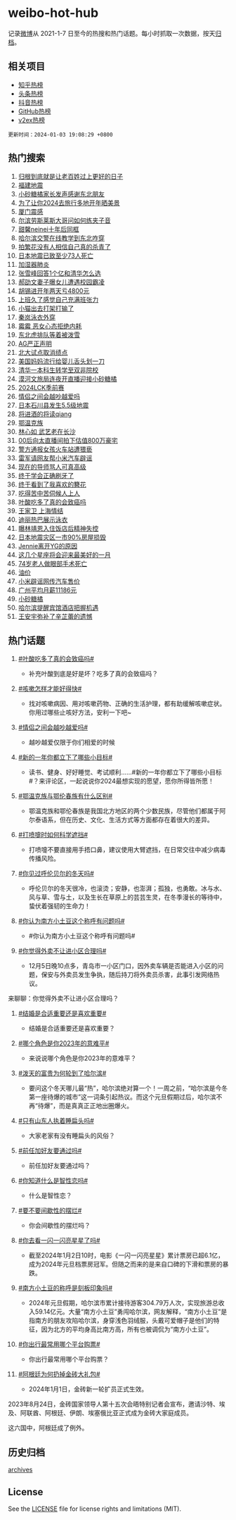 # weibo-hot-hub

记录[微博](https://www.weibo.com)从 2021-1-7 日至今的热搜和热门话题。每小时抓取一次数据，按天[归档](archives)。

## 相关项目

- [知乎热榜](https://github.com/lonnyzhang423/zhihu-hot-hub)
- [头条热榜](https://github.com/lonnyzhang423/toutiao-hot-hub)
- [抖音热榜](https://github.com/lonnyzhang423/douyin-hot-hub)
- [GitHub热榜](https://github.com/lonnyzhang423/github-hot-hub)
- [v2ex热榜](https://github.com/lonnyzhang423/v2ex-hot-hub)


`更新时间：2024-01-03 19:08:29 +0800`

## 热门搜索

1. [归根到底就是让老百姓过上更好的日子](https://m.weibo.cn/search?containerid=100103type%3D1%26t%3D10%26q%3D%23%E5%BD%92%E6%A0%B9%E5%88%B0%E5%BA%95%E5%B0%B1%E6%98%AF%E8%AE%A9%E8%80%81%E7%99%BE%E5%A7%93%E8%BF%87%E4%B8%8A%E6%9B%B4%E5%A5%BD%E7%9A%84%E6%97%A5%E5%AD%90%23&stream_entry_id=51&isnewpage=1&extparam=seat%3D1%26dgr%3D0%26c_type%3D51%26q%3D%2523%25E5%25BD%2592%25E6%25A0%25B9%25E5%2588%25B0%25E5%25BA%2595%25E5%25B0%25B1%25E6%2598%25AF%25E8%25AE%25A9%25E8%2580%2581%25E7%2599%25BE%25E5%25A7%2593%25E8%25BF%2587%25E4%25B8%258A%25E6%259B%25B4%25E5%25A5%25BD%25E7%259A%2584%25E6%2597%25A5%25E5%25AD%2590%2523%26cate%3D10103%26stream_entry_id%3D51%26pos%3D0%26filter_type%3Drealtimehot%26display_time%3D1704280108%26pre_seqid%3D17042801081030704353)
1. [福建地震](https://m.weibo.cn/search?containerid=100103type%3D1%26t%3D10%26q%3D%E7%A6%8F%E5%BB%BA%E5%9C%B0%E9%9C%87&stream_entry_id=31&isnewpage=1&extparam=seat%3D1%26filter_type%3Drealtimehot%26band_rank%3D1%26lcate%3D5001%26dgr%3D0%26c_type%3D31%26flag%3D1%26pos%3D0%26cate%3D5001%26stream_entry_id%3D31%26realpos%3D1%26q%3D%25E7%25A6%258F%25E5%25BB%25BA%25E5%259C%25B0%25E9%259C%2587%26display_time%3D1704280108%26pre_seqid%3D17042801081030704353)
1. [小砂糖橘家长发声感谢东北朋友](https://m.weibo.cn/search?containerid=100103type%3D1%26t%3D10%26q%3D%23%E5%B0%8F%E7%A0%82%E7%B3%96%E6%A9%98%E5%AE%B6%E9%95%BF%E5%8F%91%E5%A3%B0%E6%84%9F%E8%B0%A2%E4%B8%9C%E5%8C%97%E6%9C%8B%E5%8F%8B%23&stream_entry_id=31&isnewpage=1&extparam=seat%3D1%26filter_type%3Drealtimehot%26band_rank%3D2%26lcate%3D5001%26dgr%3D0%26c_type%3D31%26flag%3D32768%26pos%3D1%26cate%3D5001%26stream_entry_id%3D31%26realpos%3D2%26q%3D%2523%25E5%25B0%258F%25E7%25A0%2582%25E7%25B3%2596%25E6%25A9%2598%25E5%25AE%25B6%25E9%2595%25BF%25E5%258F%2591%25E5%25A3%25B0%25E6%2584%259F%25E8%25B0%25A2%25E4%25B8%259C%25E5%258C%2597%25E6%259C%258B%25E5%258F%258B%2523%26display_time%3D1704280108%26pre_seqid%3D17042801081030704353)
1. [为了让你2024去旅行多地开年晒美景](https://m.weibo.cn/search?containerid=100103type%3D1%26t%3D10%26q%3D%23%E4%B8%BA%E4%BA%86%E8%AE%A9%E4%BD%A02024%E5%8E%BB%E6%97%85%E8%A1%8C%E5%A4%9A%E5%9C%B0%E5%BC%80%E5%B9%B4%E6%99%92%E7%BE%8E%E6%99%AF%23&stream_entry_id=31&isnewpage=1&extparam=seat%3D1%26filter_type%3Drealtimehot%26band_rank%3D3%26lcate%3D5001%26dgr%3D0%26c_type%3D31%26flag%3D0%26pos%3D2%26cate%3D5001%26stream_entry_id%3D31%26realpos%3D3%26q%3D%2523%25E4%25B8%25BA%25E4%25BA%2586%25E8%25AE%25A9%25E4%25BD%25A02024%25E5%258E%25BB%25E6%2597%2585%25E8%25A1%258C%25E5%25A4%259A%25E5%259C%25B0%25E5%25BC%2580%25E5%25B9%25B4%25E6%2599%2592%25E7%25BE%258E%25E6%2599%25AF%2523%26display_time%3D1704280108%26pre_seqid%3D17042801081030704353)
1. [厦门震感](https://m.weibo.cn/search?containerid=100103type%3D1%26t%3D10%26q%3D%23%E5%8E%A6%E9%97%A8%E9%9C%87%E6%84%9F%23&stream_entry_id=31&isnewpage=1&extparam=seat%3D1%26filter_type%3Drealtimehot%26band_rank%3D4%26lcate%3D5001%26dgr%3D0%26c_type%3D31%26flag%3D1%26pos%3D3%26cate%3D5001%26stream_entry_id%3D31%26realpos%3D4%26q%3D%2523%25E5%258E%25A6%25E9%2597%25A8%25E9%259C%2587%25E6%2584%259F%2523%26display_time%3D1704280108%26pre_seqid%3D17042801081030704353)
1. [尔滨劳斯莱斯大哥问如何练夹子音](https://m.weibo.cn/search?containerid=100103type%3D1%26t%3D10%26q%3D%23%E5%B0%94%E6%BB%A8%E5%8A%B3%E6%96%AF%E8%8E%B1%E6%96%AF%E5%A4%A7%E5%93%A5%E9%97%AE%E5%A6%82%E4%BD%95%E7%BB%83%E5%A4%B9%E5%AD%90%E9%9F%B3%23&stream_entry_id=31&isnewpage=1&extparam=seat%3D1%26filter_type%3Drealtimehot%26band_rank%3D5%26lcate%3D5001%26dgr%3D0%26c_type%3D31%26flag%3D32768%26pos%3D4%26cate%3D5001%26stream_entry_id%3D31%26realpos%3D5%26q%3D%2523%25E5%25B0%2594%25E6%25BB%25A8%25E5%258A%25B3%25E6%2596%25AF%25E8%258E%25B1%25E6%2596%25AF%25E5%25A4%25A7%25E5%2593%25A5%25E9%2597%25AE%25E5%25A6%2582%25E4%25BD%2595%25E7%25BB%2583%25E5%25A4%25B9%25E5%25AD%2590%25E9%259F%25B3%2523%26display_time%3D1704280108%26pre_seqid%3D17042801081030704353)
1. [甜馨neinei十年后同框](https://m.weibo.cn/search?containerid=100103type%3D1%26t%3D10%26q%3D%23%E7%94%9C%E9%A6%A8neinei%E5%8D%81%E5%B9%B4%E5%90%8E%E5%90%8C%E6%A1%86%23&stream_entry_id=31&isnewpage=1&extparam=seat%3D1%26filter_type%3Drealtimehot%26band_rank%3D6%26lcate%3D5001%26dgr%3D0%26c_type%3D31%26flag%3D2%26pos%3D5%26cate%3D5001%26stream_entry_id%3D31%26realpos%3D6%26q%3D%2523%25E7%2594%259C%25E9%25A6%25A8neinei%25E5%258D%2581%25E5%25B9%25B4%25E5%2590%258E%25E5%2590%258C%25E6%25A1%2586%2523%26display_time%3D1704280108%26pre_seqid%3D17042801081030704353)
1. [哈尔滨交警在线教学到东北咋穿](https://m.weibo.cn/search?containerid=100103type%3D1%26t%3D10%26q%3D%23%E5%93%88%E5%B0%94%E6%BB%A8%E4%BA%A4%E8%AD%A6%E5%9C%A8%E7%BA%BF%E6%95%99%E5%AD%A6%E5%88%B0%E4%B8%9C%E5%8C%97%E5%92%8B%E7%A9%BF%23&stream_entry_id=31&isnewpage=1&extparam=seat%3D1%26filter_type%3Drealtimehot%26band_rank%3D7%26lcate%3D5001%26dgr%3D0%26c_type%3D31%26flag%3D32768%26pos%3D6%26cate%3D5001%26stream_entry_id%3D31%26realpos%3D7%26q%3D%2523%25E5%2593%2588%25E5%25B0%2594%25E6%25BB%25A8%25E4%25BA%25A4%25E8%25AD%25A6%25E5%259C%25A8%25E7%25BA%25BF%25E6%2595%2599%25E5%25AD%25A6%25E5%2588%25B0%25E4%25B8%259C%25E5%258C%2597%25E5%2592%258B%25E7%25A9%25BF%2523%26display_time%3D1704280108%26pre_seqid%3D17042801081030704353)
1. [拍繁花没有人相信自己真的杀青了](https://m.weibo.cn/search?containerid=100103type%3D1%26t%3D10%26q%3D%E6%8B%8D%E7%B9%81%E8%8A%B1%E6%B2%A1%E6%9C%89%E4%BA%BA%E7%9B%B8%E4%BF%A1%E8%87%AA%E5%B7%B1%E7%9C%9F%E7%9A%84%E6%9D%80%E9%9D%92%E4%BA%86&stream_entry_id=31&isnewpage=1&extparam=seat%3D1%26filter_type%3Drealtimehot%26band_rank%3D8%26lcate%3D5001%26dgr%3D0%26c_type%3D31%26flag%3D0%26pos%3D7%26cate%3D5001%26stream_entry_id%3D31%26realpos%3D8%26q%3D%25E6%258B%258D%25E7%25B9%2581%25E8%258A%25B1%25E6%25B2%25A1%25E6%259C%2589%25E4%25BA%25BA%25E7%259B%25B8%25E4%25BF%25A1%25E8%2587%25AA%25E5%25B7%25B1%25E7%259C%259F%25E7%259A%2584%25E6%259D%2580%25E9%259D%2592%25E4%25BA%2586%26display_time%3D1704280108%26pre_seqid%3D17042801081030704353)
1. [日本地震已致至少73人死亡](https://m.weibo.cn/search?containerid=100103type%3D1%26t%3D10%26q%3D%23%E6%97%A5%E6%9C%AC%E5%9C%B0%E9%9C%87%E5%B7%B2%E8%87%B4%E8%87%B3%E5%B0%9173%E4%BA%BA%E6%AD%BB%E4%BA%A1%23&stream_entry_id=31&isnewpage=1&extparam=seat%3D1%26filter_type%3Drealtimehot%26band_rank%3D9%26lcate%3D5001%26dgr%3D0%26c_type%3D31%26flag%3D1%26pos%3D8%26cate%3D5001%26stream_entry_id%3D31%26realpos%3D9%26q%3D%2523%25E6%2597%25A5%25E6%259C%25AC%25E5%259C%25B0%25E9%259C%2587%25E5%25B7%25B2%25E8%2587%25B4%25E8%2587%25B3%25E5%25B0%259173%25E4%25BA%25BA%25E6%25AD%25BB%25E4%25BA%25A1%2523%26display_time%3D1704280108%26pre_seqid%3D17042801081030704353)
1. [加湿器肺炎](https://m.weibo.cn/search?containerid=100103type%3D1%26t%3D10%26q%3D%E5%8A%A0%E6%B9%BF%E5%99%A8%E8%82%BA%E7%82%8E&stream_entry_id=31&isnewpage=1&extparam=seat%3D1%26filter_type%3Drealtimehot%26band_rank%3D10%26lcate%3D5001%26dgr%3D0%26c_type%3D31%26flag%3D1%26pos%3D9%26cate%3D5001%26stream_entry_id%3D31%26realpos%3D10%26q%3D%25E5%258A%25A0%25E6%25B9%25BF%25E5%2599%25A8%25E8%2582%25BA%25E7%2582%258E%26display_time%3D1704280108%26pre_seqid%3D17042801081030704353)
1. [张雪峰回答1个亿和清华怎么选](https://m.weibo.cn/search?containerid=100103type%3D1%26t%3D10%26q%3D%23%E5%BC%A0%E9%9B%AA%E5%B3%B0%E5%9B%9E%E7%AD%941%E4%B8%AA%E4%BA%BF%E5%92%8C%E6%B8%85%E5%8D%8E%E6%80%8E%E4%B9%88%E9%80%89%23&stream_entry_id=31&isnewpage=1&extparam=seat%3D1%26filter_type%3Drealtimehot%26band_rank%3D11%26lcate%3D5001%26dgr%3D0%26c_type%3D31%26flag%3D2%26pos%3D10%26cate%3D5001%26stream_entry_id%3D31%26realpos%3D11%26q%3D%2523%25E5%25BC%25A0%25E9%259B%25AA%25E5%25B3%25B0%25E5%259B%259E%25E7%25AD%25941%25E4%25B8%25AA%25E4%25BA%25BF%25E5%2592%258C%25E6%25B8%2585%25E5%258D%258E%25E6%2580%258E%25E4%25B9%2588%25E9%2580%2589%2523%26display_time%3D1704280108%26pre_seqid%3D17042801081030704353)
1. [郝劭文妻子曝女儿遭遇校园霸凌](https://m.weibo.cn/search?containerid=100103type%3D1%26t%3D10%26q%3D%23%E9%83%9D%E5%8A%AD%E6%96%87%E5%A6%BB%E5%AD%90%E6%9B%9D%E5%A5%B3%E5%84%BF%E9%81%AD%E9%81%87%E6%A0%A1%E5%9B%AD%E9%9C%B8%E5%87%8C%23&stream_entry_id=31&isnewpage=1&extparam=seat%3D1%26filter_type%3Drealtimehot%26band_rank%3D12%26lcate%3D5001%26dgr%3D0%26c_type%3D31%26flag%3D2%26pos%3D11%26cate%3D5001%26stream_entry_id%3D31%26realpos%3D12%26q%3D%2523%25E9%2583%259D%25E5%258A%25AD%25E6%2596%2587%25E5%25A6%25BB%25E5%25AD%2590%25E6%259B%259D%25E5%25A5%25B3%25E5%2584%25BF%25E9%2581%25AD%25E9%2581%2587%25E6%25A0%25A1%25E5%259B%25AD%25E9%259C%25B8%25E5%2587%258C%2523%26display_time%3D1704280108%26pre_seqid%3D17042801081030704353)
1. [胡锡进开年两天亏4800元](https://m.weibo.cn/search?containerid=100103type%3D1%26t%3D10%26q%3D%23%E8%83%A1%E9%94%A1%E8%BF%9B%E5%BC%80%E5%B9%B4%E4%B8%A4%E5%A4%A9%E4%BA%8F4800%E5%85%83%23&stream_entry_id=31&isnewpage=1&extparam=seat%3D1%26filter_type%3Drealtimehot%26band_rank%3D13%26lcate%3D5001%26dgr%3D0%26c_type%3D31%26flag%3D1%26pos%3D12%26cate%3D5001%26stream_entry_id%3D31%26realpos%3D13%26q%3D%2523%25E8%2583%25A1%25E9%2594%25A1%25E8%25BF%259B%25E5%25BC%2580%25E5%25B9%25B4%25E4%25B8%25A4%25E5%25A4%25A9%25E4%25BA%258F4800%25E5%2585%2583%2523%26display_time%3D1704280108%26pre_seqid%3D17042801081030704353)
1. [上班久了感觉自己充满班张力](https://m.weibo.cn/search?containerid=100103type%3D1%26t%3D10%26q%3D%E4%B8%8A%E7%8F%AD%E4%B9%85%E4%BA%86%E6%84%9F%E8%A7%89%E8%87%AA%E5%B7%B1%E5%85%85%E6%BB%A1%E7%8F%AD%E5%BC%A0%E5%8A%9B&stream_entry_id=31&isnewpage=1&extparam=seat%3D1%26filter_type%3Drealtimehot%26band_rank%3D14%26lcate%3D5001%26dgr%3D0%26c_type%3D31%26flag%3D0%26pos%3D13%26cate%3D5001%26stream_entry_id%3D31%26realpos%3D14%26q%3D%25E4%25B8%258A%25E7%258F%25AD%25E4%25B9%2585%25E4%25BA%2586%25E6%2584%259F%25E8%25A7%2589%25E8%2587%25AA%25E5%25B7%25B1%25E5%2585%2585%25E6%25BB%25A1%25E7%258F%25AD%25E5%25BC%25A0%25E5%258A%259B%26display_time%3D1704280108%26pre_seqid%3D17042801081030704353)
1. [小猫出去打架打输了](https://m.weibo.cn/search?containerid=100103type%3D1%26t%3D10%26q%3D%E5%B0%8F%E7%8C%AB%E5%87%BA%E5%8E%BB%E6%89%93%E6%9E%B6%E6%89%93%E8%BE%93%E4%BA%86&stream_entry_id=31&isnewpage=1&extparam=seat%3D1%26filter_type%3Drealtimehot%26band_rank%3D15%26lcate%3D5001%26dgr%3D0%26c_type%3D31%26flag%3D0%26pos%3D14%26cate%3D5001%26stream_entry_id%3D31%26realpos%3D15%26q%3D%25E5%25B0%258F%25E7%258C%25AB%25E5%2587%25BA%25E5%258E%25BB%25E6%2589%2593%25E6%259E%25B6%25E6%2589%2593%25E8%25BE%2593%25E4%25BA%2586%26display_time%3D1704280108%26pre_seqid%3D17042801081030704353)
1. [秦岚泳衣外穿](https://m.weibo.cn/search?containerid=100103type%3D1%26t%3D10%26q%3D%23%E7%A7%A6%E5%B2%9A%E6%B3%B3%E8%A1%A3%E5%A4%96%E7%A9%BF%23&stream_entry_id=31&isnewpage=1&extparam=seat%3D1%26filter_type%3Drealtimehot%26band_rank%3D16%26lcate%3D5001%26dgr%3D0%26c_type%3D31%26flag%3D2%26pos%3D15%26cate%3D5001%26stream_entry_id%3D31%26realpos%3D16%26q%3D%2523%25E7%25A7%25A6%25E5%25B2%259A%25E6%25B3%25B3%25E8%25A1%25A3%25E5%25A4%2596%25E7%25A9%25BF%2523%26display_time%3D1704280108%26pre_seqid%3D17042801081030704353)
1. [霉霉 恶女心态拒绝内耗](https://m.weibo.cn/search?containerid=100103type%3D1%26t%3D10%26q%3D%E9%9C%89%E9%9C%89+%E6%81%B6%E5%A5%B3%E5%BF%83%E6%80%81%E6%8B%92%E7%BB%9D%E5%86%85%E8%80%97&stream_entry_id=31&isnewpage=1&extparam=seat%3D1%26filter_type%3Drealtimehot%26band_rank%3D17%26lcate%3D5001%26dgr%3D0%26c_type%3D31%26flag%3D0%26pos%3D16%26cate%3D5001%26stream_entry_id%3D31%26realpos%3D17%26q%3D%25E9%259C%2589%25E9%259C%2589%2520%25E6%2581%25B6%25E5%25A5%25B3%25E5%25BF%2583%25E6%2580%2581%25E6%258B%2592%25E7%25BB%259D%25E5%2586%2585%25E8%2580%2597%26display_time%3D1704280108%26pre_seqid%3D17042801081030704353)
1. [东北虎排队等着被泼雪](https://m.weibo.cn/search?containerid=100103type%3D1%26t%3D10%26q%3D%23%E4%B8%9C%E5%8C%97%E8%99%8E%E6%8E%92%E9%98%9F%E7%AD%89%E7%9D%80%E8%A2%AB%E6%B3%BC%E9%9B%AA%23&stream_entry_id=31&isnewpage=1&extparam=seat%3D1%26filter_type%3Drealtimehot%26band_rank%3D18%26lcate%3D5001%26dgr%3D0%26c_type%3D31%26flag%3D0%26pos%3D17%26cate%3D5001%26stream_entry_id%3D31%26realpos%3D18%26q%3D%2523%25E4%25B8%259C%25E5%258C%2597%25E8%2599%258E%25E6%258E%2592%25E9%2598%259F%25E7%25AD%2589%25E7%259D%2580%25E8%25A2%25AB%25E6%25B3%25BC%25E9%259B%25AA%2523%26display_time%3D1704280108%26pre_seqid%3D17042801081030704353)
1. [AG严正声明](https://m.weibo.cn/search?containerid=100103type%3D1%26t%3D10%26q%3D%23AG%E4%B8%A5%E6%AD%A3%E5%A3%B0%E6%98%8E%23&stream_entry_id=31&isnewpage=1&extparam=seat%3D1%26filter_type%3Drealtimehot%26band_rank%3D19%26lcate%3D5001%26dgr%3D0%26c_type%3D31%26flag%3D1%26pos%3D18%26cate%3D5001%26stream_entry_id%3D31%26realpos%3D19%26q%3D%2523AG%25E4%25B8%25A5%25E6%25AD%25A3%25E5%25A3%25B0%25E6%2598%258E%2523%26display_time%3D1704280108%26pre_seqid%3D17042801081030704353)
1. [北大试点取消绩点](https://m.weibo.cn/search?containerid=100103type%3D1%26t%3D10%26q%3D%23%E5%8C%97%E5%A4%A7%E8%AF%95%E7%82%B9%E5%8F%96%E6%B6%88%E7%BB%A9%E7%82%B9%23&stream_entry_id=31&isnewpage=1&extparam=seat%3D1%26filter_type%3Drealtimehot%26band_rank%3D20%26lcate%3D5001%26dgr%3D0%26c_type%3D31%26flag%3D0%26pos%3D19%26cate%3D5001%26stream_entry_id%3D31%26realpos%3D20%26q%3D%2523%25E5%258C%2597%25E5%25A4%25A7%25E8%25AF%2595%25E7%2582%25B9%25E5%258F%2596%25E6%25B6%2588%25E7%25BB%25A9%25E7%2582%25B9%2523%26display_time%3D1704280108%26pre_seqid%3D17042801081030704353)
1. [美国妈妈流行给婴儿舌头划一刀](https://m.weibo.cn/search?containerid=100103type%3D1%26t%3D10%26q%3D%23%E7%BE%8E%E5%9B%BD%E5%A6%88%E5%A6%88%E6%B5%81%E8%A1%8C%E7%BB%99%E5%A9%B4%E5%84%BF%E8%88%8C%E5%A4%B4%E5%88%92%E4%B8%80%E5%88%80%23&stream_entry_id=31&isnewpage=1&extparam=seat%3D1%26filter_type%3Drealtimehot%26band_rank%3D21%26lcate%3D5001%26dgr%3D0%26c_type%3D31%26flag%3D1%26pos%3D20%26cate%3D5001%26stream_entry_id%3D31%26realpos%3D21%26q%3D%2523%25E7%25BE%258E%25E5%259B%25BD%25E5%25A6%2588%25E5%25A6%2588%25E6%25B5%2581%25E8%25A1%258C%25E7%25BB%2599%25E5%25A9%25B4%25E5%2584%25BF%25E8%2588%258C%25E5%25A4%25B4%25E5%2588%2592%25E4%25B8%2580%25E5%2588%2580%2523%26display_time%3D1704280108%26pre_seqid%3D17042801081030704353)
1. [清华一本科生转学至双非院校](https://m.weibo.cn/search?containerid=100103type%3D1%26t%3D10%26q%3D%23%E6%B8%85%E5%8D%8E%E4%B8%80%E6%9C%AC%E7%A7%91%E7%94%9F%E8%BD%AC%E5%AD%A6%E8%87%B3%E5%8F%8C%E9%9D%9E%E9%99%A2%E6%A0%A1%23&stream_entry_id=31&isnewpage=1&extparam=seat%3D1%26filter_type%3Drealtimehot%26band_rank%3D22%26lcate%3D5001%26dgr%3D0%26c_type%3D31%26flag%3D1%26pos%3D21%26cate%3D5001%26stream_entry_id%3D31%26realpos%3D22%26q%3D%2523%25E6%25B8%2585%25E5%258D%258E%25E4%25B8%2580%25E6%259C%25AC%25E7%25A7%2591%25E7%2594%259F%25E8%25BD%25AC%25E5%25AD%25A6%25E8%2587%25B3%25E5%258F%258C%25E9%259D%259E%25E9%2599%25A2%25E6%25A0%25A1%2523%26display_time%3D1704280108%26pre_seqid%3D17042801081030704353)
1. [漠河文旅局连夜开直播迎接小砂糖橘](https://m.weibo.cn/search?containerid=100103type%3D1%26t%3D10%26q%3D%23%E6%BC%A0%E6%B2%B3%E6%96%87%E6%97%85%E5%B1%80%E8%BF%9E%E5%A4%9C%E5%BC%80%E7%9B%B4%E6%92%AD%E8%BF%8E%E6%8E%A5%E5%B0%8F%E7%A0%82%E7%B3%96%E6%A9%98%23&stream_entry_id=31&isnewpage=1&extparam=seat%3D1%26filter_type%3Drealtimehot%26band_rank%3D23%26lcate%3D5001%26dgr%3D0%26c_type%3D31%26flag%3D1%26pos%3D22%26cate%3D5001%26stream_entry_id%3D31%26realpos%3D23%26q%3D%2523%25E6%25BC%25A0%25E6%25B2%25B3%25E6%2596%2587%25E6%2597%2585%25E5%25B1%2580%25E8%25BF%259E%25E5%25A4%259C%25E5%25BC%2580%25E7%259B%25B4%25E6%2592%25AD%25E8%25BF%258E%25E6%258E%25A5%25E5%25B0%258F%25E7%25A0%2582%25E7%25B3%2596%25E6%25A9%2598%2523%26display_time%3D1704280108%26pre_seqid%3D17042801081030704353)
1. [2024LCK季前赛](https://m.weibo.cn/search?containerid=100103type%3D1%26t%3D10%26q%3D%232024LCK%E5%AD%A3%E5%89%8D%E8%B5%9B%23&stream_entry_id=31&isnewpage=1&extparam=seat%3D1%26filter_type%3Drealtimehot%26band_rank%3D24%26lcate%3D5001%26dgr%3D0%26c_type%3D31%26flag%3D1%26pos%3D23%26cate%3D5001%26stream_entry_id%3D31%26realpos%3D24%26q%3D%25232024LCK%25E5%25AD%25A3%25E5%2589%258D%25E8%25B5%259B%2523%26display_time%3D1704280108%26pre_seqid%3D17042801081030704353)
1. [情侣之间会越吵越爱吗](https://m.weibo.cn/search?containerid=100103type%3D1%26t%3D10%26q%3D%23%E6%83%85%E4%BE%A3%E4%B9%8B%E9%97%B4%E4%BC%9A%E8%B6%8A%E5%90%B5%E8%B6%8A%E7%88%B1%E5%90%97%23&stream_entry_id=31&isnewpage=1&extparam=seat%3D1%26filter_type%3Drealtimehot%26band_rank%3D25%26lcate%3D5001%26dgr%3D0%26c_type%3D31%26flag%3D1%26pos%3D24%26cate%3D5001%26stream_entry_id%3D31%26realpos%3D25%26q%3D%2523%25E6%2583%2585%25E4%25BE%25A3%25E4%25B9%258B%25E9%2597%25B4%25E4%25BC%259A%25E8%25B6%258A%25E5%2590%25B5%25E8%25B6%258A%25E7%2588%25B1%25E5%2590%2597%2523%26display_time%3D1704280108%26pre_seqid%3D17042801081030704353)
1. [日本石川县发生5.5级地震](https://m.weibo.cn/search?containerid=100103type%3D1%26t%3D10%26q%3D%23%E6%97%A5%E6%9C%AC%E7%9F%B3%E5%B7%9D%E5%8E%BF%E5%8F%91%E7%94%9F5.5%E7%BA%A7%E5%9C%B0%E9%9C%87%23&stream_entry_id=31&isnewpage=1&extparam=seat%3D1%26filter_type%3Drealtimehot%26band_rank%3D26%26lcate%3D5001%26dgr%3D0%26c_type%3D31%26flag%3D0%26pos%3D25%26cate%3D5001%26stream_entry_id%3D31%26realpos%3D26%26q%3D%2523%25E6%2597%25A5%25E6%259C%25AC%25E7%259F%25B3%25E5%25B7%259D%25E5%258E%25BF%25E5%258F%2591%25E7%2594%259F5.5%25E7%25BA%25A7%25E5%259C%25B0%25E9%259C%2587%2523%26display_time%3D1704280108%26pre_seqid%3D17042801081030704353)
1. [将进酒的将读qiang](https://m.weibo.cn/search?containerid=100103type%3D1%26t%3D10%26q%3D%23%E5%B0%86%E8%BF%9B%E9%85%92%E7%9A%84%E5%B0%86%E8%AF%BBqiang%23&stream_entry_id=31&isnewpage=1&extparam=seat%3D1%26filter_type%3Drealtimehot%26band_rank%3D27%26lcate%3D5001%26dgr%3D0%26c_type%3D31%26flag%3D0%26pos%3D26%26cate%3D5001%26stream_entry_id%3D31%26realpos%3D27%26q%3D%2523%25E5%25B0%2586%25E8%25BF%259B%25E9%2585%2592%25E7%259A%2584%25E5%25B0%2586%25E8%25AF%25BBqiang%2523%26display_time%3D1704280108%26pre_seqid%3D17042801081030704353)
1. [鄂温克族](https://m.weibo.cn/search?containerid=100103type%3D1%26t%3D10%26q%3D%E9%84%82%E6%B8%A9%E5%85%8B%E6%97%8F&stream_entry_id=31&isnewpage=1&extparam=seat%3D1%26filter_type%3Drealtimehot%26band_rank%3D28%26lcate%3D5001%26dgr%3D0%26c_type%3D31%26flag%3D1%26pos%3D27%26cate%3D5001%26stream_entry_id%3D31%26realpos%3D28%26q%3D%25E9%2584%2582%25E6%25B8%25A9%25E5%2585%258B%25E6%2597%258F%26display_time%3D1704280108%26pre_seqid%3D17042801081030704353)
1. [林心如 武艺老在长沙](https://m.weibo.cn/search?containerid=100103type%3D1%26t%3D10%26q%3D%E6%9E%97%E5%BF%83%E5%A6%82+%E6%AD%A6%E8%89%BA%E8%80%81%E5%9C%A8%E9%95%BF%E6%B2%99&stream_entry_id=31&isnewpage=1&extparam=seat%3D1%26filter_type%3Drealtimehot%26band_rank%3D29%26lcate%3D5001%26dgr%3D0%26c_type%3D31%26flag%3D0%26pos%3D28%26cate%3D5001%26stream_entry_id%3D31%26realpos%3D29%26q%3D%25E6%259E%2597%25E5%25BF%2583%25E5%25A6%2582%2520%25E6%25AD%25A6%25E8%2589%25BA%25E8%2580%2581%25E5%259C%25A8%25E9%2595%25BF%25E6%25B2%2599%26display_time%3D1704280108%26pre_seqid%3D17042801081030704353)
1. [00后向太直播间拍下估值800万豪宅](https://m.weibo.cn/search?containerid=100103type%3D1%26t%3D10%26q%3D%2300%E5%90%8E%E5%90%91%E5%A4%AA%E7%9B%B4%E6%92%AD%E9%97%B4%E6%8B%8D%E4%B8%8B%E4%BC%B0%E5%80%BC800%E4%B8%87%E8%B1%AA%E5%AE%85%23&stream_entry_id=31&isnewpage=1&extparam=seat%3D1%26filter_type%3Drealtimehot%26band_rank%3D30%26lcate%3D5001%26dgr%3D0%26c_type%3D31%26flag%3D0%26pos%3D29%26cate%3D5001%26stream_entry_id%3D31%26realpos%3D30%26q%3D%252300%25E5%2590%258E%25E5%2590%2591%25E5%25A4%25AA%25E7%259B%25B4%25E6%2592%25AD%25E9%2597%25B4%25E6%258B%258D%25E4%25B8%258B%25E4%25BC%25B0%25E5%2580%25BC800%25E4%25B8%2587%25E8%25B1%25AA%25E5%25AE%2585%2523%26display_time%3D1704280108%26pre_seqid%3D17042801081030704353)
1. [警方通报女孩火车站遭猥亵](https://m.weibo.cn/search?containerid=100103type%3D1%26t%3D10%26q%3D%23%E8%AD%A6%E6%96%B9%E9%80%9A%E6%8A%A5%E5%A5%B3%E5%AD%A9%E7%81%AB%E8%BD%A6%E7%AB%99%E9%81%AD%E7%8C%A5%E4%BA%B5%23&stream_entry_id=31&isnewpage=1&extparam=seat%3D1%26filter_type%3Drealtimehot%26band_rank%3D31%26lcate%3D5001%26dgr%3D0%26c_type%3D31%26flag%3D0%26pos%3D30%26cate%3D5001%26stream_entry_id%3D31%26realpos%3D31%26q%3D%2523%25E8%25AD%25A6%25E6%2596%25B9%25E9%2580%259A%25E6%258A%25A5%25E5%25A5%25B3%25E5%25AD%25A9%25E7%2581%25AB%25E8%25BD%25A6%25E7%25AB%2599%25E9%2581%25AD%25E7%258C%25A5%25E4%25BA%25B5%2523%26display_time%3D1704280108%26pre_seqid%3D17042801081030704353)
1. [雷军请网友帮小米汽车辟谣](https://m.weibo.cn/search?containerid=100103type%3D1%26t%3D10%26q%3D%23%E9%9B%B7%E5%86%9B%E8%AF%B7%E7%BD%91%E5%8F%8B%E5%B8%AE%E5%B0%8F%E7%B1%B3%E6%B1%BD%E8%BD%A6%E8%BE%9F%E8%B0%A3%23&stream_entry_id=31&isnewpage=1&extparam=seat%3D1%26filter_type%3Drealtimehot%26band_rank%3D32%26adid%3D218031%26lcate%3D5001%26dgr%3D0%26c_type%3D31%26flag%3D0%26pos%3D31%26cate%3D5001%26stream_entry_id%3D31%26realpos%3D32%26q%3D%2523%25E9%259B%25B7%25E5%2586%259B%25E8%25AF%25B7%25E7%25BD%2591%25E5%258F%258B%25E5%25B8%25AE%25E5%25B0%258F%25E7%25B1%25B3%25E6%25B1%25BD%25E8%25BD%25A6%25E8%25BE%259F%25E8%25B0%25A3%2523%26display_time%3D1704280108%26pre_seqid%3D17042801081030704353)
1. [现在的导师骂人可真高级](https://m.weibo.cn/search?containerid=100103type%3D1%26t%3D10%26q%3D%E7%8E%B0%E5%9C%A8%E7%9A%84%E5%AF%BC%E5%B8%88%E9%AA%82%E4%BA%BA%E5%8F%AF%E7%9C%9F%E9%AB%98%E7%BA%A7&stream_entry_id=31&isnewpage=1&extparam=seat%3D1%26filter_type%3Drealtimehot%26band_rank%3D33%26lcate%3D5001%26dgr%3D0%26c_type%3D31%26flag%3D1%26pos%3D32%26cate%3D5001%26stream_entry_id%3D31%26realpos%3D33%26q%3D%25E7%258E%25B0%25E5%259C%25A8%25E7%259A%2584%25E5%25AF%25BC%25E5%25B8%2588%25E9%25AA%2582%25E4%25BA%25BA%25E5%258F%25AF%25E7%259C%259F%25E9%25AB%2598%25E7%25BA%25A7%26display_time%3D1704280108%26pre_seqid%3D17042801081030704353)
1. [终于学会正确刷牙了](https://m.weibo.cn/search?containerid=100103type%3D1%26t%3D10%26q%3D%E7%BB%88%E4%BA%8E%E5%AD%A6%E4%BC%9A%E6%AD%A3%E7%A1%AE%E5%88%B7%E7%89%99%E4%BA%86&stream_entry_id=31&isnewpage=1&extparam=seat%3D1%26filter_type%3Drealtimehot%26band_rank%3D34%26lcate%3D5001%26dgr%3D0%26c_type%3D31%26flag%3D1%26pos%3D33%26cate%3D5001%26stream_entry_id%3D31%26realpos%3D34%26q%3D%25E7%25BB%2588%25E4%25BA%258E%25E5%25AD%25A6%25E4%25BC%259A%25E6%25AD%25A3%25E7%25A1%25AE%25E5%2588%25B7%25E7%2589%2599%25E4%25BA%2586%26display_time%3D1704280108%26pre_seqid%3D17042801081030704353)
1. [终于看到了我喜欢的簪花](https://m.weibo.cn/search?containerid=100103type%3D1%26t%3D10%26q%3D%E7%BB%88%E4%BA%8E%E7%9C%8B%E5%88%B0%E4%BA%86%E6%88%91%E5%96%9C%E6%AC%A2%E7%9A%84%E7%B0%AA%E8%8A%B1&stream_entry_id=31&isnewpage=1&extparam=seat%3D1%26filter_type%3Drealtimehot%26band_rank%3D35%26lcate%3D5001%26dgr%3D0%26c_type%3D31%26flag%3D1%26pos%3D34%26cate%3D5001%26stream_entry_id%3D31%26realpos%3D35%26q%3D%25E7%25BB%2588%25E4%25BA%258E%25E7%259C%258B%25E5%2588%25B0%25E4%25BA%2586%25E6%2588%2591%25E5%2596%259C%25E6%25AC%25A2%25E7%259A%2584%25E7%25B0%25AA%25E8%258A%25B1%26display_time%3D1704280108%26pre_seqid%3D17042801081030704353)
1. [吃得苦中苦伺候人上人](https://m.weibo.cn/search?containerid=100103type%3D1%26t%3D10%26q%3D%E5%90%83%E5%BE%97%E8%8B%A6%E4%B8%AD%E8%8B%A6%E4%BC%BA%E5%80%99%E4%BA%BA%E4%B8%8A%E4%BA%BA&stream_entry_id=31&isnewpage=1&extparam=seat%3D1%26filter_type%3Drealtimehot%26band_rank%3D36%26lcate%3D5001%26dgr%3D0%26c_type%3D31%26flag%3D0%26pos%3D35%26cate%3D5001%26stream_entry_id%3D31%26realpos%3D36%26q%3D%25E5%2590%2583%25E5%25BE%2597%25E8%258B%25A6%25E4%25B8%25AD%25E8%258B%25A6%25E4%25BC%25BA%25E5%2580%2599%25E4%25BA%25BA%25E4%25B8%258A%25E4%25BA%25BA%26display_time%3D1704280108%26pre_seqid%3D17042801081030704353)
1. [叶酸吃多了真的会致癌吗](https://m.weibo.cn/search?containerid=100103type%3D1%26t%3D10%26q%3D%23%E5%8F%B6%E9%85%B8%E5%90%83%E5%A4%9A%E4%BA%86%E7%9C%9F%E7%9A%84%E4%BC%9A%E8%87%B4%E7%99%8C%E5%90%97%23&stream_entry_id=31&isnewpage=1&extparam=seat%3D1%26filter_type%3Drealtimehot%26band_rank%3D37%26lcate%3D5001%26dgr%3D0%26c_type%3D31%26flag%3D0%26pos%3D36%26cate%3D5001%26stream_entry_id%3D31%26realpos%3D37%26q%3D%2523%25E5%258F%25B6%25E9%2585%25B8%25E5%2590%2583%25E5%25A4%259A%25E4%25BA%2586%25E7%259C%259F%25E7%259A%2584%25E4%25BC%259A%25E8%2587%25B4%25E7%2599%258C%25E5%2590%2597%2523%26display_time%3D1704280108%26pre_seqid%3D17042801081030704353)
1. [王家卫 上海情结](https://m.weibo.cn/search?containerid=100103type%3D1%26t%3D10%26q%3D%E7%8E%8B%E5%AE%B6%E5%8D%AB+%E4%B8%8A%E6%B5%B7%E6%83%85%E7%BB%93&stream_entry_id=31&isnewpage=1&extparam=seat%3D1%26filter_type%3Drealtimehot%26band_rank%3D38%26lcate%3D5001%26dgr%3D0%26c_type%3D31%26flag%3D0%26pos%3D37%26cate%3D5001%26stream_entry_id%3D31%26realpos%3D38%26q%3D%25E7%258E%258B%25E5%25AE%25B6%25E5%258D%25AB%2520%25E4%25B8%258A%25E6%25B5%25B7%25E6%2583%2585%25E7%25BB%2593%26display_time%3D1704280108%26pre_seqid%3D17042801081030704353)
1. [迪丽热巴展示泳衣](https://m.weibo.cn/search?containerid=100103type%3D1%26t%3D10%26q%3D%E8%BF%AA%E4%B8%BD%E7%83%AD%E5%B7%B4%E5%B1%95%E7%A4%BA%E6%B3%B3%E8%A1%A3&stream_entry_id=31&isnewpage=1&extparam=seat%3D1%26filter_type%3Drealtimehot%26band_rank%3D39%26lcate%3D5001%26dgr%3D0%26c_type%3D31%26flag%3D0%26pos%3D38%26cate%3D5001%26stream_entry_id%3D31%26realpos%3D39%26q%3D%25E8%25BF%25AA%25E4%25B8%25BD%25E7%2583%25AD%25E5%25B7%25B4%25E5%25B1%2595%25E7%25A4%25BA%25E6%25B3%25B3%25E8%25A1%25A3%26display_time%3D1704280108%26pre_seqid%3D17042801081030704353)
1. [曝林靖恩入住饭店后精神失控](https://m.weibo.cn/search?containerid=100103type%3D1%26t%3D10%26q%3D%23%E6%9B%9D%E6%9E%97%E9%9D%96%E6%81%A9%E5%85%A5%E4%BD%8F%E9%A5%AD%E5%BA%97%E5%90%8E%E7%B2%BE%E7%A5%9E%E5%A4%B1%E6%8E%A7%23&stream_entry_id=31&isnewpage=1&extparam=seat%3D1%26filter_type%3Drealtimehot%26band_rank%3D40%26lcate%3D5001%26dgr%3D0%26c_type%3D31%26flag%3D0%26pos%3D39%26cate%3D5001%26stream_entry_id%3D31%26realpos%3D40%26q%3D%2523%25E6%259B%259D%25E6%259E%2597%25E9%259D%2596%25E6%2581%25A9%25E5%2585%25A5%25E4%25BD%258F%25E9%25A5%25AD%25E5%25BA%2597%25E5%2590%258E%25E7%25B2%25BE%25E7%25A5%259E%25E5%25A4%25B1%25E6%258E%25A7%2523%26display_time%3D1704280108%26pre_seqid%3D17042801081030704353)
1. [日本地震灾区一市90%房屋损毁](https://m.weibo.cn/search?containerid=100103type%3D1%26t%3D10%26q%3D%23%E6%97%A5%E6%9C%AC%E5%9C%B0%E9%9C%87%E7%81%BE%E5%8C%BA%E4%B8%80%E5%B8%8290%25%E6%88%BF%E5%B1%8B%E6%8D%9F%E6%AF%81%23&stream_entry_id=31&isnewpage=1&extparam=seat%3D1%26filter_type%3Drealtimehot%26band_rank%3D41%26lcate%3D5001%26dgr%3D0%26c_type%3D31%26flag%3D0%26pos%3D40%26cate%3D5001%26stream_entry_id%3D31%26realpos%3D41%26q%3D%2523%25E6%2597%25A5%25E6%259C%25AC%25E5%259C%25B0%25E9%259C%2587%25E7%2581%25BE%25E5%258C%25BA%25E4%25B8%2580%25E5%25B8%258290%2525%25E6%2588%25BF%25E5%25B1%258B%25E6%258D%259F%25E6%25AF%2581%2523%26display_time%3D1704280108%26pre_seqid%3D17042801081030704353)
1. [Jennie离开YG的原因](https://m.weibo.cn/search?containerid=100103type%3D1%26t%3D10%26q%3D%23Jennie%E7%A6%BB%E5%BC%80YG%E7%9A%84%E5%8E%9F%E5%9B%A0%23&stream_entry_id=31&isnewpage=1&extparam=seat%3D1%26filter_type%3Drealtimehot%26band_rank%3D42%26lcate%3D5001%26dgr%3D0%26c_type%3D31%26flag%3D0%26pos%3D41%26cate%3D5001%26stream_entry_id%3D31%26realpos%3D42%26q%3D%2523Jennie%25E7%25A6%25BB%25E5%25BC%2580YG%25E7%259A%2584%25E5%258E%259F%25E5%259B%25A0%2523%26display_time%3D1704280108%26pre_seqid%3D17042801081030704353)
1. [这几个星座将会迎来最美好的一月](https://m.weibo.cn/search?containerid=100103type%3D1%26t%3D10%26q%3D%E8%BF%99%E5%87%A0%E4%B8%AA%E6%98%9F%E5%BA%A7%E5%B0%86%E4%BC%9A%E8%BF%8E%E6%9D%A5%E6%9C%80%E7%BE%8E%E5%A5%BD%E7%9A%84%E4%B8%80%E6%9C%88&stream_entry_id=31&isnewpage=1&extparam=seat%3D1%26filter_type%3Drealtimehot%26band_rank%3D43%26lcate%3D5001%26dgr%3D0%26c_type%3D31%26flag%3D0%26pos%3D42%26cate%3D5001%26stream_entry_id%3D31%26realpos%3D43%26q%3D%25E8%25BF%2599%25E5%2587%25A0%25E4%25B8%25AA%25E6%2598%259F%25E5%25BA%25A7%25E5%25B0%2586%25E4%25BC%259A%25E8%25BF%258E%25E6%259D%25A5%25E6%259C%2580%25E7%25BE%258E%25E5%25A5%25BD%25E7%259A%2584%25E4%25B8%2580%25E6%259C%2588%26display_time%3D1704280108%26pre_seqid%3D17042801081030704353)
1. [74岁老人做眼部手术死亡](https://m.weibo.cn/search?containerid=100103type%3D1%26t%3D10%26q%3D%2374%E5%B2%81%E8%80%81%E4%BA%BA%E5%81%9A%E7%9C%BC%E9%83%A8%E6%89%8B%E6%9C%AF%E6%AD%BB%E4%BA%A1%23&stream_entry_id=31&isnewpage=1&extparam=seat%3D1%26filter_type%3Drealtimehot%26band_rank%3D44%26lcate%3D5001%26dgr%3D0%26c_type%3D31%26flag%3D0%26pos%3D43%26cate%3D5001%26stream_entry_id%3D31%26realpos%3D44%26q%3D%252374%25E5%25B2%2581%25E8%2580%2581%25E4%25BA%25BA%25E5%2581%259A%25E7%259C%25BC%25E9%2583%25A8%25E6%2589%258B%25E6%259C%25AF%25E6%25AD%25BB%25E4%25BA%25A1%2523%26display_time%3D1704280108%26pre_seqid%3D17042801081030704353)
1. [油价](https://m.weibo.cn/search?containerid=100103type%3D1%26t%3D10%26q%3D%E6%B2%B9%E4%BB%B7&stream_entry_id=31&isnewpage=1&extparam=seat%3D1%26filter_type%3Drealtimehot%26band_rank%3D45%26lcate%3D5001%26dgr%3D0%26c_type%3D31%26flag%3D1%26pos%3D44%26cate%3D5001%26stream_entry_id%3D31%26realpos%3D45%26q%3D%25E6%25B2%25B9%25E4%25BB%25B7%26display_time%3D1704280108%26pre_seqid%3D17042801081030704353)
1. [小米辟谣网传汽车售价](https://m.weibo.cn/search?containerid=100103type%3D1%26t%3D10%26q%3D%23%E5%B0%8F%E7%B1%B3%E8%BE%9F%E8%B0%A3%E7%BD%91%E4%BC%A0%E6%B1%BD%E8%BD%A6%E5%94%AE%E4%BB%B7%23&stream_entry_id=31&isnewpage=1&extparam=seat%3D1%26filter_type%3Drealtimehot%26band_rank%3D46%26lcate%3D5001%26dgr%3D0%26c_type%3D31%26flag%3D1%26pos%3D45%26cate%3D5001%26stream_entry_id%3D31%26realpos%3D46%26q%3D%2523%25E5%25B0%258F%25E7%25B1%25B3%25E8%25BE%259F%25E8%25B0%25A3%25E7%25BD%2591%25E4%25BC%25A0%25E6%25B1%25BD%25E8%25BD%25A6%25E5%2594%25AE%25E4%25BB%25B7%2523%26display_time%3D1704280108%26pre_seqid%3D17042801081030704353)
1. [广州平均月薪11186元](https://m.weibo.cn/search?containerid=100103type%3D1%26t%3D10%26q%3D%23%E5%B9%BF%E5%B7%9E%E5%B9%B3%E5%9D%87%E6%9C%88%E8%96%AA11186%E5%85%83%23&stream_entry_id=31&isnewpage=1&extparam=seat%3D1%26filter_type%3Drealtimehot%26band_rank%3D47%26lcate%3D5001%26dgr%3D0%26c_type%3D31%26flag%3D0%26pos%3D46%26cate%3D5001%26stream_entry_id%3D31%26realpos%3D47%26q%3D%2523%25E5%25B9%25BF%25E5%25B7%259E%25E5%25B9%25B3%25E5%259D%2587%25E6%259C%2588%25E8%2596%25AA11186%25E5%2585%2583%2523%26display_time%3D1704280108%26pre_seqid%3D17042801081030704353)
1. [小砂糖橘](https://m.weibo.cn/search?containerid=100103type%3D1%26t%3D10%26q%3D%E5%B0%8F%E7%A0%82%E7%B3%96%E6%A9%98&stream_entry_id=31&isnewpage=1&extparam=seat%3D1%26filter_type%3Drealtimehot%26band_rank%3D48%26lcate%3D5001%26dgr%3D0%26c_type%3D31%26flag%3D0%26pos%3D47%26cate%3D5001%26stream_entry_id%3D31%26realpos%3D48%26q%3D%25E5%25B0%258F%25E7%25A0%2582%25E7%25B3%2596%25E6%25A9%2598%26display_time%3D1704280108%26pre_seqid%3D17042801081030704353)
1. [哈尔滨提醒宾馆酒店把握机遇](https://m.weibo.cn/search?containerid=100103type%3D1%26t%3D10%26q%3D%23%E5%93%88%E5%B0%94%E6%BB%A8%E6%8F%90%E9%86%92%E5%AE%BE%E9%A6%86%E9%85%92%E5%BA%97%E6%8A%8A%E6%8F%A1%E6%9C%BA%E9%81%87%23&stream_entry_id=31&isnewpage=1&extparam=seat%3D1%26filter_type%3Drealtimehot%26band_rank%3D49%26lcate%3D5001%26dgr%3D0%26c_type%3D31%26flag%3D0%26pos%3D48%26cate%3D5001%26stream_entry_id%3D31%26realpos%3D49%26q%3D%2523%25E5%2593%2588%25E5%25B0%2594%25E6%25BB%25A8%25E6%258F%2590%25E9%2586%2592%25E5%25AE%25BE%25E9%25A6%2586%25E9%2585%2592%25E5%25BA%2597%25E6%258A%258A%25E6%258F%25A1%25E6%259C%25BA%25E9%2581%2587%2523%26display_time%3D1704280108%26pre_seqid%3D17042801081030704353)
1. [王安宇弥补了辛芷蕾的遗憾](https://m.weibo.cn/search?containerid=100103type%3D1%26t%3D10%26q%3D%E7%8E%8B%E5%AE%89%E5%AE%87%E5%BC%A5%E8%A1%A5%E4%BA%86%E8%BE%9B%E8%8A%B7%E8%95%BE%E7%9A%84%E9%81%97%E6%86%BE&stream_entry_id=31&isnewpage=1&extparam=seat%3D1%26filter_type%3Drealtimehot%26band_rank%3D50%26lcate%3D5001%26dgr%3D0%26c_type%3D31%26flag%3D1%26pos%3D49%26cate%3D5001%26stream_entry_id%3D31%26realpos%3D50%26q%3D%25E7%258E%258B%25E5%25AE%2589%25E5%25AE%2587%25E5%25BC%25A5%25E8%25A1%25A5%25E4%25BA%2586%25E8%25BE%259B%25E8%258A%25B7%25E8%2595%25BE%25E7%259A%2584%25E9%2581%2597%25E6%2586%25BE%26display_time%3D1704280108%26pre_seqid%3D17042801081030704353)

## 热门话题

1. [#叶酸吃多了真的会致癌吗#](https://m.weibo.cn/search?containerid=231522type%3D1%26t%3D10%26q%3D%23%E5%8F%B6%E9%85%B8%E5%90%83%E5%A4%9A%E4%BA%86%E7%9C%9F%E7%9A%84%E4%BC%9A%E8%87%B4%E7%99%8C%E5%90%97%23&stream_entry_id=128&isnewpage=1&extparam=seat%3D1%26c_type%3D128%26dgr%3D0%26cate%3D5004%26unitid%3D1704258114611%26pos%3D1-0-0%26lcate%3D5004%26display_time%3D1704280109%26pre_seqid%3D1704280109494011450226)
    - 补充叶酸到底是好是坏？吃多了真的会致癌吗？

1. [#咳嗽怎样才能好得快#](https://m.weibo.cn/search?containerid=231522type%3D1%26t%3D10%26q%3D%23%E5%92%B3%E5%97%BD%E6%80%8E%E6%A0%B7%E6%89%8D%E8%83%BD%E5%A5%BD%E5%BE%97%E5%BF%AB%23&stream_entry_id=128&isnewpage=1&extparam=seat%3D1%26c_type%3D128%26dgr%3D0%26cate%3D5004%26unitid%3D1704250607196%26pos%3D1-0-1%26lcate%3D5004%26display_time%3D1704280109%26pre_seqid%3D1704280109494011450226)
    - 找对咳嗽病因、用对咳嗽药物、正确的生活护理，都有助缓解咳嗽症状。你用过哪些止咳好方法，安利一下吧~

1. [#情侣之间会越吵越爱吗#](https://m.weibo.cn/search?containerid=231522type%3D1%26t%3D10%26q%3D%23%E6%83%85%E4%BE%A3%E4%B9%8B%E9%97%B4%E4%BC%9A%E8%B6%8A%E5%90%B5%E8%B6%8A%E7%88%B1%E5%90%97%23&stream_entry_id=128&isnewpage=1&extparam=seat%3D1%26c_type%3D128%26dgr%3D0%26cate%3D5004%26unitid%3D1704269515444%26pos%3D1-0-2%26lcate%3D5004%26display_time%3D1704280109%26pre_seqid%3D1704280109494011450226)
    - 越吵越爱仅限于你们相爱的时候

1. [#新的一年你都立下了哪些小目标#](https://m.weibo.cn/search?containerid=231522type%3D1%26t%3D10%26q%3D%23%E6%96%B0%E7%9A%84%E4%B8%80%E5%B9%B4%E4%BD%A0%E9%83%BD%E7%AB%8B%E4%B8%8B%E4%BA%86%E5%93%AA%E4%BA%9B%E5%B0%8F%E7%9B%AE%E6%A0%87%23&stream_entry_id=128&isnewpage=1&extparam=seat%3D1%26c_type%3D128%26dgr%3D0%26cate%3D5004%26unitid%3D1704156072388%26pos%3D1-0-3%26lcate%3D5004%26display_time%3D1704280109%26pre_seqid%3D1704280109494011450226)
    - 读书、健身、好好睡觉、考试顺利……#新的一年你都立下了哪些小目标#？来评论区，一起说说你2024最想实现的愿望，愿你所得皆所愿！

1. [#鄂温克族与鄂伦春族有什么区别#](https://m.weibo.cn/search?containerid=231522type%3D1%26t%3D10%26q%3D%23%E9%84%82%E6%B8%A9%E5%85%8B%E6%97%8F%E4%B8%8E%E9%84%82%E4%BC%A6%E6%98%A5%E6%97%8F%E6%9C%89%E4%BB%80%E4%B9%88%E5%8C%BA%E5%88%AB%23&stream_entry_id=128&isnewpage=1&extparam=seat%3D1%26c_type%3D128%26dgr%3D0%26cate%3D5004%26unitid%3D1704262014210%26pos%3D1-0-4%26lcate%3D5004%26display_time%3D1704280109%26pre_seqid%3D1704280109494011450226)
    - 鄂温克族和鄂伦春族是我国北方地区的两个少数民族，尽管他们都属于阿尔泰语系，但在历史、文化、生活方式等方面都存在着很大的差异。

1. [#打喷嚏时如何科学遮挡#](https://m.weibo.cn/search?containerid=231522type%3D1%26t%3D10%26q%3D%23%E6%89%93%E5%96%B7%E5%9A%8F%E6%97%B6%E5%A6%82%E4%BD%95%E7%A7%91%E5%AD%A6%E9%81%AE%E6%8C%A1%23&stream_entry_id=128&isnewpage=1&extparam=seat%3D1%26c_type%3D128%26dgr%3D0%26cate%3D5004%26unitid%3D1704193610808%26pos%3D1-0-5%26lcate%3D5004%26display_time%3D1704280109%26pre_seqid%3D1704280109494011450226)
    - 打喷嚏不要直接用手捂口鼻，建议使用大臂遮挡，在日常交往中减少病毒传播风险。

1. [#你见过呼伦贝尔的冬天吗#](https://m.weibo.cn/search?containerid=231522type%3D1%26t%3D10%26q%3D%23%E4%BD%A0%E8%A7%81%E8%BF%87%E5%91%BC%E4%BC%A6%E8%B4%9D%E5%B0%94%E7%9A%84%E5%86%AC%E5%A4%A9%E5%90%97%23&stream_entry_id=128&isnewpage=1&extparam=seat%3D1%26c_type%3D128%26dgr%3D0%26cate%3D5004%26unitid%3D1704255413584%26pos%3D1-0-6%26lcate%3D5004%26display_time%3D1704280109%26pre_seqid%3D1704280109494011450226)
    - 呼伦贝尔的冬天很冷，也滚烫；安静，也澎湃；孤独，也勇敢。冰与水、风与草、雪与土，以及生长在草原上的芸芸生灵，在冬季漫长的等待中，蛰伏着强韧的生命力！

1. [#你认为南方小土豆这个称呼有问题吗#](https://m.weibo.cn/search?containerid=231522type%3D1%26t%3D10%26q%3D%23%E4%BD%A0%E8%AE%A4%E4%B8%BA%E5%8D%97%E6%96%B9%E5%B0%8F%E5%9C%9F%E8%B1%86%E8%BF%99%E4%B8%AA%E7%A7%B0%E5%91%BC%E6%9C%89%E9%97%AE%E9%A2%98%E5%90%97%23&stream_entry_id=128&isnewpage=1&extparam=seat%3D1%26c_type%3D128%26dgr%3D0%26cate%3D5004%26unitid%3D1704275815884%26pos%3D1-0-7%26lcate%3D5004%26display_time%3D1704280109%26pre_seqid%3D1704280109494011450226)
    - #你认为南方小土豆这个称呼有问题吗#

1. [#你觉得外卖不让进小区合理吗#](https://m.weibo.cn/search?containerid=231522type%3D1%26t%3D10%26q%3D%23%E4%BD%A0%E8%A7%89%E5%BE%97%E5%A4%96%E5%8D%96%E4%B8%8D%E8%AE%A9%E8%BF%9B%E5%B0%8F%E5%8C%BA%E5%90%88%E7%90%86%E5%90%97%23&stream_entry_id=128&isnewpage=1&extparam=seat%3D1%26c_type%3D128%26dgr%3D0%26cate%3D5004%26unitid%3D1704195107474%26pos%3D1-0-8%26lcate%3D5004%26display_time%3D1704280109%26pre_seqid%3D1704280109494011450226)
    - 12月5日晚10点多，青岛市一小区门口，因外卖车辆是否能进入小区的问题，保安与外卖员发生争执，随后持刀将外卖员杀害，此事引发网络热议。

来聊聊：你觉得外卖不让进小区合理吗？

1. [#结婚是合适重要还是喜欢重要#](https://m.weibo.cn/search?containerid=231522type%3D1%26t%3D10%26q%3D%23%E7%BB%93%E5%A9%9A%E6%98%AF%E5%90%88%E9%80%82%E9%87%8D%E8%A6%81%E8%BF%98%E6%98%AF%E5%96%9C%E6%AC%A2%E9%87%8D%E8%A6%81%23&stream_entry_id=128&isnewpage=1&extparam=seat%3D1%26c_type%3D128%26dgr%3D0%26cate%3D5004%26unitid%3D1704184909608%26pos%3D1-0-9%26lcate%3D5004%26display_time%3D1704280109%26pre_seqid%3D1704280109494011450226)
    - 结婚是合适重要还是喜欢重要？

1. [#哪个角色是你2023年的意难平#](https://m.weibo.cn/search?containerid=231522type%3D1%26t%3D10%26q%3D%23%E5%93%AA%E4%B8%AA%E8%A7%92%E8%89%B2%E6%98%AF%E4%BD%A02023%E5%B9%B4%E7%9A%84%E6%84%8F%E9%9A%BE%E5%B9%B3%23&stream_entry_id=128&isnewpage=1&extparam=seat%3D1%26c_type%3D128%26dgr%3D0%26cate%3D5004%26unitid%3D1704183406313%26pos%3D1-0-10%26lcate%3D5004%26display_time%3D1704280109%26pre_seqid%3D1704280109494011450226)
    - 来说说哪个角色是你2023年的意难平？

1. [#泼天的富贵为何轮到了哈尔滨#](https://m.weibo.cn/search?containerid=231522type%3D1%26t%3D10%26q%3D%23%E6%B3%BC%E5%A4%A9%E7%9A%84%E5%AF%8C%E8%B4%B5%E4%B8%BA%E4%BD%95%E8%BD%AE%E5%88%B0%E4%BA%86%E5%93%88%E5%B0%94%E6%BB%A8%23&stream_entry_id=128&isnewpage=1&extparam=seat%3D1%26c_type%3D128%26dgr%3D0%26cate%3D5004%26unitid%3D1704253639854%26pos%3D1-0-11%26lcate%3D5004%26display_time%3D1704280109%26pre_seqid%3D1704280109494011450226)
    - 要问这个冬天哪儿最“热”，哈尔滨绝对算一个！一周之前，“哈尔滨是今冬第一座待爆的城市”这一词条引起热议。而这个元旦假期过后，哈尔滨不再“待爆”，而是真真正正地出圈爆火。

1. [#只有山东人执着睡扁头吗#](https://m.weibo.cn/search?containerid=231522type%3D1%26t%3D10%26q%3D%23%E5%8F%AA%E6%9C%89%E5%B1%B1%E4%B8%9C%E4%BA%BA%E6%89%A7%E7%9D%80%E7%9D%A1%E6%89%81%E5%A4%B4%E5%90%97%23&stream_entry_id=128&isnewpage=1&extparam=seat%3D1%26c_type%3D128%26dgr%3D0%26cate%3D5004%26unitid%3D1704256918578%26pos%3D1-0-12%26lcate%3D5004%26display_time%3D1704280109%26pre_seqid%3D1704280109494011450226)
    - 大家老家有没有睡扁头的风俗？

1. [#前任加好友要通过吗#](https://m.weibo.cn/search?containerid=231522type%3D1%26t%3D10%26q%3D%23%E5%89%8D%E4%BB%BB%E5%8A%A0%E5%A5%BD%E5%8F%8B%E8%A6%81%E9%80%9A%E8%BF%87%E5%90%97%23&stream_entry_id=128&isnewpage=1&extparam=seat%3D1%26c_type%3D128%26dgr%3D0%26cate%3D5004%26unitid%3D1704270440427%26pos%3D1-0-13%26lcate%3D5004%26display_time%3D1704280109%26pre_seqid%3D1704280109494011450226)
    - 前任加好友要通过吗？

1. [#你知道什么是智性恋吗#](https://m.weibo.cn/search?containerid=231522type%3D1%26t%3D10%26q%3D%23%E4%BD%A0%E7%9F%A5%E9%81%93%E4%BB%80%E4%B9%88%E6%98%AF%E6%99%BA%E6%80%A7%E6%81%8B%E5%90%97%23&stream_entry_id=128&isnewpage=1&extparam=seat%3D1%26c_type%3D128%26dgr%3D0%26cate%3D5004%26unitid%3D1704179839114%26pos%3D1-0-14%26lcate%3D5004%26display_time%3D1704280109%26pre_seqid%3D1704280109494011450226)
    - 什么是智性恋？

1. [#要不要间歇性的摆烂#](https://m.weibo.cn/search?containerid=231522type%3D1%26t%3D10%26q%3D%23%E8%A6%81%E4%B8%8D%E8%A6%81%E9%97%B4%E6%AD%87%E6%80%A7%E7%9A%84%E6%91%86%E7%83%82%23&stream_entry_id=128&isnewpage=1&extparam=seat%3D1%26c_type%3D128%26dgr%3D0%26cate%3D5004%26unitid%3D1704161486097%26pos%3D1-0-15%26lcate%3D5004%26display_time%3D1704280109%26pre_seqid%3D1704280109494011450226)
    - 你会间歇性的摆烂吗？

1. [#你去看一闪一闪亮星星了吗#](https://m.weibo.cn/search?containerid=231522type%3D1%26t%3D10%26q%3D%23%E4%BD%A0%E5%8E%BB%E7%9C%8B%E4%B8%80%E9%97%AA%E4%B8%80%E9%97%AA%E4%BA%AE%E6%98%9F%E6%98%9F%E4%BA%86%E5%90%97%23&stream_entry_id=128&isnewpage=1&extparam=seat%3D1%26c_type%3D128%26dgr%3D0%26cate%3D5004%26unitid%3D1704244906625%26pos%3D1-0-16%26lcate%3D5004%26display_time%3D1704280109%26pre_seqid%3D1704280109494011450226)
    - 截至2024年1月2日10时，电影《一闪一闪亮星星》累计票房已超6.1亿，成为2024年元旦档票房冠军。但随之而来的是来自口碑的下滑和票房的暴跌。  ​​​

1. [#南方小土豆的称呼是刻板印象吗#](https://m.weibo.cn/search?containerid=231522type%3D1%26t%3D10%26q%3D%23%E5%8D%97%E6%96%B9%E5%B0%8F%E5%9C%9F%E8%B1%86%E7%9A%84%E7%A7%B0%E5%91%BC%E6%98%AF%E5%88%BB%E6%9D%BF%E5%8D%B0%E8%B1%A1%E5%90%97%23&stream_entry_id=128&isnewpage=1&extparam=seat%3D1%26c_type%3D128%26dgr%3D0%26cate%3D5004%26unitid%3D1704264119734%26pos%3D1-0-17%26lcate%3D5004%26display_time%3D1704280109%26pre_seqid%3D1704280109494011450226)
    - 2024年元旦假期，哈尔滨市累计接待游客304.79万人次，实现旅游总收入59.14亿元。大量“南方小土豆”勇闯哈尔滨，网友解释，“南方小土豆”是指南方的朋友攻陷哈尔滨，身穿浅色羽绒服，头戴可爱帽子是他们的特征，因为北方的平均身高比南方高，所有也被调侃为“南方小土豆”。

1. [#你出行最常用哪个平台购票#](https://m.weibo.cn/search?containerid=231522type%3D1%26t%3D10%26q%3D%23%E4%BD%A0%E5%87%BA%E8%A1%8C%E6%9C%80%E5%B8%B8%E7%94%A8%E5%93%AA%E4%B8%AA%E5%B9%B3%E5%8F%B0%E8%B4%AD%E7%A5%A8%23&stream_entry_id=128&isnewpage=1&extparam=seat%3D1%26c_type%3D128%26dgr%3D0%26cate%3D5004%26unitid%3D1704276118354%26pos%3D1-0-18%26lcate%3D5004%26display_time%3D1704280109%26pre_seqid%3D1704280109494011450226)
    - 你出行最常用哪个平台购票？

1. [#阿根廷为何扔掉金砖大礼包#](https://m.weibo.cn/search?containerid=231522type%3D1%26t%3D10%26q%3D%23%E9%98%BF%E6%A0%B9%E5%BB%B7%E4%B8%BA%E4%BD%95%E6%89%94%E6%8E%89%E9%87%91%E7%A0%96%E5%A4%A7%E7%A4%BC%E5%8C%85%23&stream_entry_id=128&isnewpage=1&extparam=seat%3D1%26c_type%3D128%26dgr%3D0%26cate%3D5004%26unitid%3D1704237402232%26pos%3D1-0-19%26lcate%3D5004%26display_time%3D1704280109%26pre_seqid%3D1704280109494011450226)
    - 2024年1月1日，金砖新一轮扩员正式生效。

2023年8月24日，金砖国家领导人第十五次会晤特别记者会宣布，邀请沙特、埃及、阿联酋、阿根廷、伊朗、埃塞俄比亚正式成为金砖大家庭成员。

这六国中，阿根廷成了例外。


## 历史归档

[archives](archives)

## License

See the [LICENSE](LICENSE) file for license rights and limitations (MIT).
